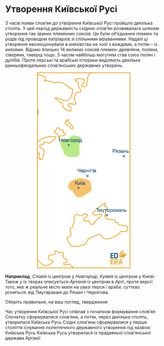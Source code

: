 
# Утворення Київської Русi

З часів появи слов’ян до утворення Київської Русi пройшло декiлька столiть. У цей перiод державнiсть схiдних слов’ян розвивалася шляхом утворення так званих племiнних союзiв. Це були об’єднання племен та родiв пiд проводом патрiархiв зi спiльними вiруваннями. Надалi цi утворення еволюцiонували в князiвства на чолі з вождями, а потiм – iз князями. Вiдомо близько 14 великих союзiв племен: древляни, поляни, сiверяни, тиверцi тощо. З часом найбiльш могутнiм став союз полян i дулiбiв. Проте перськi та арабськi iсторики видiляють декiлька ранньофеодальних слов’янських державних утворень.

<div align="center">
<img width="300" alt="Слов’янські державні утворення" src="awe.jpg" />
</div>

**Наприклад**, *Славія* із центром у *Новгороді*, *Куявія* із
центром у *Києві*. Також у їх творах описується *Артанія* із центром
в *Арті*, проте версії того, яке ж реальне місто мали на увазі перси і
араби, суттєво різняться: від Тмутаракані до Рязані і Чернігова.


<quiz correctLabel="correct!" incorrectLabel="incorrect!" checkLabel="check ansert">
    <question>
    <p>Оберіть правильне, на ваш погляд, твердження</p>
        <answer>Час утворення Київської Русі співпав з початком формування слов’ян</answer>
        <answer correct>Спочатку сформувалися слов’яни, а потім, через декілька століть, утворилася Київська Русь</answer>
        <answer>Східні слов’яни сформувалися у перше століття існування поліетнічного державного утворення під назвою Київська Русь</answer>
        <answer>Київська Русь утворилася із прадавньої слов’янської держави Артанії</answer>
    </question>
</quiz>
